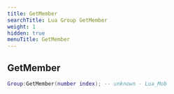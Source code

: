 ```yaml
---
title: GetMember
searchTitle: Lua Group GetMember
weight: 1
hidden: true
menuTitle: GetMember
---
```

## GetMember
```lua
Group:GetMember(number index); -- unknown - Lua_Mob
```